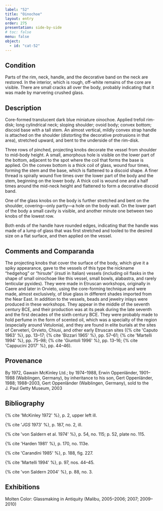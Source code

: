 ```yaml
---
label: "52"
title: "Oinochoe"
layout: entry
order: 275
presentation: side-by-side
# toc: false
menu: false
object:
  - id: "cat-52"
---
```


## Condition

Parts of the rim, neck, handle, and the decorative band on the neck are restored. In the interior, which is rough, off-white remains of the core are visible. There are small cracks all over the body, probably indicating that it was made by marvering crushed glass.

## Description

Core-formed translucent dark blue miniature oinochoe. Applied trefoil rim-disk; long cylindrical neck; sloping shoulder; ovoid body; convex bottom; discoid base with a tall stem. An almost vertical, mildly convex strap handle is attached on the shoulder (distorting the decorative protrusions in that area), stretched upward, and bent to the underside of the rim-disk.

Three rows of pinched, projecting knobs decorate the vessel from shoulder to mid-body height. A small, amorphous hole is visible on the lower part of the bottom, adjacent to the spot where the coil that forms the base is applied. On the convex bottom is a thick coil of glass, wound four times, forming the stem and the base, which is flattened to a discoid shape. A finer thread is spirally wound five times over the lower part of the body and the stem, beginning on the lower body. A thick coil is wound one and a half times around the mid-neck height and flattened to form a decorative discoid band.

One of the glass knobs on the body is further stretched and bent on the shoulder, covering—only partly—a hole on the body wall. On the lower part of the body a small cavity is visible, and another minute one between two knobs of the lowest row.

Both ends of the handle have rounded edges, indicating that the handle was made of a lump of glass that was first stretched and tooled to the desired size on a flat surface, and then applied on the vessel.


## Comments and Comparanda

The projecting knobs that cover the surface of the body, which give it a spiky appearance, gave to the vessels of this type the nickname “hedgehog” or “hirsute” (*irsuti* in Italian) vessels (including oil flasks in the shape of small oinochoae like this vessel, small bowls, alabastra, and rarely lenticular pyxides). They were made in Etruscan workshops, originally in Caere and later in Orvieto, using the core-forming technique and were made, almost exclusively, of blue glass in different shades imported from the Near East. In addition to the vessels, beads and jewelry inlays were produced in these workshops. They appear in the middle of the seventh century BCE, and their production was at its peak during the late seventh and the first decades of the sixth century BCE. They were probably made to hold perfume in the form of scented oil, which was a specialty of the region (especially around Vetulonia), and they are found in elite burials at the sites of Cerveteri, Orvieto, Chiusi, and other early Etruscan sites ({% cite 'Caputo 1963' %}, pp. 13–17; {% cite 'Bizzari 1965' %}, pp. 57–61; {% cite 'Martelli 1994' %}, pp. 75–98; {% cite 'Giuntoli 1996' %}, pp. 13–16; {% cite 'Cappucini 2017' %}, pp. 44–46).

## Provenance

By 1972, Gawain McKinley Ltd.; by 1974–1988, Erwin Oppenländer, 1901–1988 (Waiblingen, Germany), by inheritance to his son, Gert Oppenländer, 1988; 1988–2003, Gert Oppenländer (Waiblingen, Germany), sold to the J. Paul Getty Museum, 2003

## Bibliography

{% cite 'McKinley 1972' %}, p. 2, upper left ill.

{% cite '*JGS* 1973' %}, p. 187, no. 2, ill.

{% cite 'von Saldern et al. 1974' %}, p. 54, no. 115; p. 52, plate no. 115.

{% cite 'Harden 1981' %}, p. 170, no. 113e.

{% cite 'Carandini 1985' %}, p. 188, fig. 227.

{% cite 'Martelli 1994' %}, p. 97, nos. 44–45.

{% cite 'von Saldern 2004' %}, p. 88, no. 3.

## Exhibitions

Molten Color: Glassmaking in Antiquity (Malibu, 2005–2006; 2007; 2009–2010)
